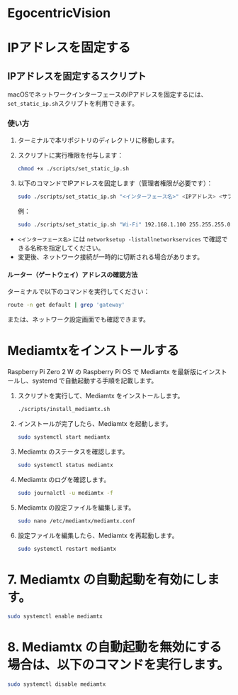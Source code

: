 # EgocentricVision

# IPアドレスを固定する

## IPアドレスを固定するスクリプト

macOSでネットワークインターフェースのIPアドレスを固定するには、`set_static_ip.sh`スクリプトを利用できます。

### 使い方

1. ターミナルで本リポジトリのディレクトリに移動します。
2. スクリプトに実行権限を付与します：

   ```zsh
   chmod +x ./scripts/set_static_ip.sh
   ```

3. 以下のコマンドでIPアドレスを固定します（管理者権限が必要です）：

   ```zsh
   sudo ./scripts/set_static_ip.sh "<インターフェース名>" <IPアドレス> <サブネットマスク> <ルーター>
   ```
   例：
   ```zsh
   sudo ./scripts/set_static_ip.sh "Wi-Fi" 192.168.1.100 255.255.255.0 192.168.1.1
   ```

- `<インターフェース名>` には `networksetup -listallnetworkservices` で確認できる名称を指定してください。
- 変更後、ネットワーク接続が一時的に切断される場合があります。

#### ルーター（ゲートウェイ）アドレスの確認方法

ターミナルで以下のコマンドを実行してください：

```zsh
route -n get default | grep 'gateway'
```

または、ネットワーク設定画面でも確認できます。

# Mediamtxをインストールする

Raspberry Pi Zero 2 W の Raspberry Pi OS で Mediamtx を最新版にインストールし、systemd で自動起動する手順を記載します。

1. スクリプトを実行して、Mediamtx をインストールします。

   ```sh
   ./scripts/install_mediamtx.sh
   ```
2. インストールが完了したら、Mediamtx を起動します。

   ```sh
   sudo systemctl start mediamtx
   ```
3. Mediamtx のステータスを確認します。

   ```sh
   sudo systemctl status mediamtx
   ```
4. Mediamtx のログを確認します。

   ```sh
   sudo journalctl -u mediamtx -f
   ```
5. Mediamtx の設定ファイルを編集します。

   ```sh
   sudo nano /etc/mediamtx/mediamtx.conf
   ```
6. 設定ファイルを編集したら、Mediamtx を再起動します。

   ```sh
   sudo systemctl restart mediamtx
   ```
# 7. Mediamtx の自動起動を有効にします。

   ```sh
   sudo systemctl enable mediamtx
   ```
# 8. Mediamtx の自動起動を無効にする場合は、以下のコマンドを実行します。

   ```sh
   sudo systemctl disable mediamtx
   ```